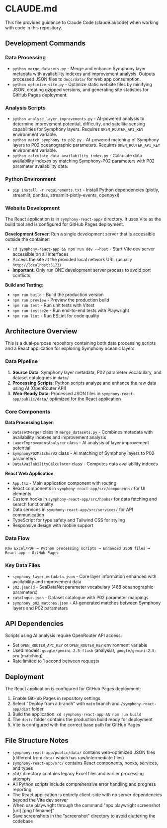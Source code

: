 # CLAUDE.md

This file provides guidance to Claude Code (claude.ai/code) when working with code in this repository.

## Development Commands

### Data Processing
- `python merge_datasets.py` - Merge and enhance Symphony layer metadata with availability indexes and improvement analysis. Outputs processed JSON files to `docs/data/` for web app consumption.
- `python optimize_site.py` - Optimize static website files by minifying JSON, creating gzipped versions, and generating site statistics for GitHub Pages deployment.

### Analysis Scripts
- `python analyze_layer_improvements.py` - AI-powered analysis to determine improvement potential, difficulty, and satellite sensing capabilities for Symphony layers. Requires `OPEN_ROUTER_API_KEY` environment variable.
- `python match_symphony_to_p02.py` - AI-powered matching of Symphony layers to P02 oceanographic parameters. Requires `OPEN_ROUTER_API_KEY` environment variable.
- `python calculate_data_availability_index.py` - Calculate data availability indexes by matching Symphony-P02 parameters with P02 parameter availability data.

### Python Environment
- `pip install -r requirements.txt` - Install Python dependencies (plotly, streamlit, pandas, streamlit-plotly-events, openpyxl)

### Website Development
The React application is in `symphony-react-app/` directory. It uses Vite as the build tool and is configured for GitHub Pages deployment.

**Development Server**: Run a single development server that is accessible outside the container:
- `cd symphony-react-app && npm run dev --host` - Start Vite dev server accessible on all interfaces
- Access the site at the provided local network URL (usually `http://localhost:5173`)
- **Important**: Only run ONE development server process to avoid port conflicts

**Build and Testing**:
- `npm run build` - Build the production version
- `npm run preview` - Preview the production build
- `npm run test` - Run unit tests with Vitest
- `npm run test:e2e` - Run end-to-end tests with Playwright
- `npm run lint` - Run ESLint for code quality

## Architecture Overview

This is a dual-purpose repository containing both data processing scripts and a React application for exploring Symphony oceanic layers.

### Data Pipeline
1. **Source Data**: Symphony layer metadata, P02 parameter vocabulary, and dataset catalogues in `data/`
2. **Processing Scripts**: Python scripts analyze and enhance the raw data using AI (OpenRouter API)
3. **Web-Ready Data**: Processed JSON files in `symphony-react-app/public/data/` optimized for the React application

### Core Components

**Data Processing Layer**:
- `DatasetMerger` class in `merge_datasets.py` - Combines metadata with availability indexes and improvement analysis
- `LayerImprovementAnalyzer` class - AI analysis of layer improvement potential
- `SymphonyP02MatcherV2` class - AI matching of Symphony layers to P02 parameters
- `DataAvailabilityCalculator` class - Computes data availability indexes

**React Web Application**:
- `App.tsx` - Main application component with routing
- React components in `symphony-react-app/src/components/` for UI elements
- Custom hooks in `symphony-react-app/src/hooks/` for data fetching and search functionality
- Data services in `symphony-react-app/src/services/` for API communication
- TypeScript for type safety and Tailwind CSS for styling
- Responsive design with mobile support

### Data Flow
```
Raw Excel/PDF → Python processing scripts → Enhanced JSON files → React app → GitHub Pages
```

### Key Data Files
- `symphony_layer_metadata.json` - Core layer information enhanced with availability and improvement data
- `p02.jsonld` - SeaDataNet parameter vocabulary (468 oceanographic parameters)
- `catalogue.json` - Dataset catalogue with P02 parameter mappings
- `symphony_p02_matches.json` - AI-generated matches between Symphony layers and P02 parameters

## API Dependencies

Scripts using AI analysis require OpenRouter API access:
- Set `OPEN_ROUTER_API_KEY` or `OPEN_ROUTER_KEY` environment variable
- Used models: `google/gemini-2.5-flash` (analysis), `google/gemini-2.5-pro` (matching)
- Rate limited to 1 second between requests

## Deployment

The React application is configured for GitHub Pages deployment:
1. Enable GitHub Pages in repository settings
2. Select "Deploy from a branch" with `main` branch and `/symphony-react-app/dist` folder
3. Build the application: `cd symphony-react-app && npm run build`
4. The `dist/` folder contains the production build ready for deployment
5. Vite is configured with the correct base path for GitHub Pages

## File Structure Notes

- `symphony-react-app/public/data/` contains web-optimized JSON files (different from `data/` which has raw/intermediate files)
- `symphony-react-app/src/` contains React components, hooks, services, and types
- `old/` directory contains legacy Excel files and earlier processing attempts
- All Python scripts include comprehensive error handling and progress reporting
- The React application is entirely client-side with no server dependencies beyond the Vite dev server
- When use playwright through the command "npx playwright screenshot [url] [png filename]"
- Save screenshots in the "screenshot" directory to avoid cluttering the codebase